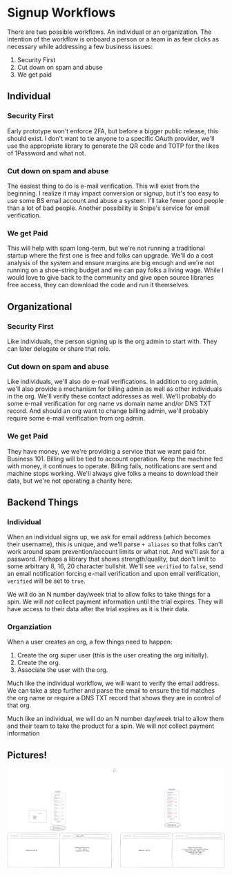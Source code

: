 # Signup Workflows

There are two possible workflows. An individual or an organization. The intention of the workflow is onboard a person or a team in as few clicks as necessary while addressing a few business issues:

1. Security First
1. Cut down on spam and abuse
1. We get paid

## Individual

### Security First

Early prototype won't enforce 2FA, but before a bigger public release, this should exist. I don't want to tie anyone to a specific OAuth provider, we'll use the appropriate library to generate the QR code and TOTP for the likes of 1Password and what not.

### Cut down on spam and abuse

The easiest thing to do is e-mail verification. This will exist from the beginning. I realize it may impact conversion or signup, but it's too easy to use some BS email account and abuse a system. I'll take fewer good people than a lot of bad people. Another possibility is Snipe's service for email verification.

### We get Paid

This will help with spam long-term, but we're not running a traditional startup where the first one is free and folks can upgrade. We'll do a cost analysis of the system and ensure margins are big enough and we're not running on a shoe-string budget and we can pay folks a living wage. While I would love to give back to the community and give open source libraries free access, they can download the code and run it themselves.

## Organizational

### Security First

Like individuals, the person signing up is the org admin to start with. They can later delegate or share that role.

### Cut down on spam and abuse

Like individuals, we'll also do e-mail verifications. In addition to org admin, we'll also provide a mechanism for billing admin as well as other individuals in the org. We'll verify these contact addresses as well. We'll probably do some e-mail verification for org name vs domain name and/or DNS TXT record. And should an org want to change billing admin, we'll probably require some e-mail verification from org admin.

### We get Paid

They have money, we we're providing a service that we want paid for. Business 101. Billing will be tied to account operation. Keep the machine fed with money, it continues to operate. Billing fails, notifications are sent and machine stops working. We'll always give folks a means to download their data, but we're not operating a charity here.

## Backend Things

### Individual

When an individual signs up, we ask for email address (which becomes their username), this is unique, and we'll parse `+ aliases` so that folks can't work around spam prevention/account limits or what not. And we'll ask for a password. Perhaps a library that shows strength/quality, but don't limit to some arbitrary 8, 16, 20 character bullshit. We'll see `verified` to `false`, send an email notification forcing e-mail verification and upon email verification, `verified` will be set to `true`.

We will do an N number day/week trial to allow folks to take things for a spin. We will _not_ collect payment information until the trial expires. They will have access to their data after the trial expires as it is their data.

### Organziation

When a user creates an org, a few things need to happen:

1. Create the org super user (this is the user creating the org initially).
1. Create the org.
1. Associate the user with the org.

Much like the individual workflow, we will want to verify the email address. We can take a step further and parse the email to ensure the tld matches the org name or require a DNS TXT record that shows they are in control of that org.

Much like an individual, we will do an N number day/week trial to allow them and their team to take the product for a spin. We will _not_ collect payment information

## Pictures!

![workflow-for-individiual-and-organization](./workflow-1.png "Sign-up Workflow")